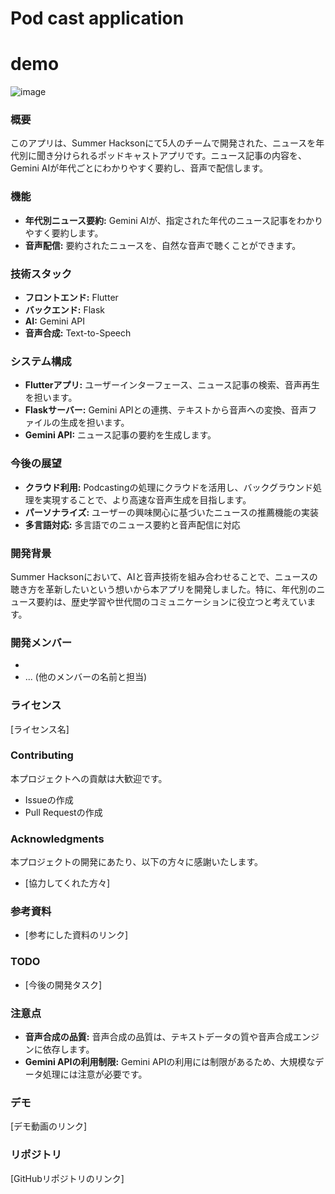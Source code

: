 # Pod cast application

# demo
![image](https://github.com/user-attachments/assets/abeeae9a-3ad0-4a54-8880-6bc5822fcccd)

### 概要
このアプリは、Summer Hacksonにて5人のチームで開発された、ニュースを年代別に聞き分けられるポッドキャストアプリです。ニュース記事の内容を、Gemini AIが年代ごとにわかりやすく要約し、音声で配信します。

### 機能
* **年代別ニュース要約:** Gemini AIが、指定された年代のニュース記事をわかりやすく要約します。
* **音声配信:** 要約されたニュースを、自然な音声で聴くことができます。

### 技術スタック
* **フロントエンド:** Flutter
* **バックエンド:** Flask
* **AI:** Gemini API
* **音声合成:** Text-to-Speech

### システム構成
* **Flutterアプリ:** ユーザーインターフェース、ニュース記事の検索、音声再生を担います。
* **Flaskサーバー:** Gemini APIとの連携、テキストから音声への変換、音声ファイルの生成を担います。
* **Gemini API:** ニュース記事の要約を生成します。

### 今後の展望
* **クラウド利用:** Podcastingの処理にクラウドを活用し、バックグラウンド処理を実現することで、より高速な音声生成を目指します。
* **パーソナライズ:** ユーザーの興味関心に基づいたニュースの推薦機能の実装
* **多言語対応:** 多言語でのニュース要約と音声配信に対応

### 開発背景
Summer Hacksonにおいて、AIと音声技術を組み合わせることで、ニュースの聴き方を革新したいという想いから本アプリを開発しました。特に、年代別のニュース要約は、歴史学習や世代間のコミュニケーションに役立つと考えています。

### 開発メンバー
* [あなたの名前]: Flaskを用いた音声合成部分を担当
* ... (他のメンバーの名前と担当)

### ライセンス
[ライセンス名]

### Contributing
本プロジェクトへの貢献は大歓迎です。
* Issueの作成
* Pull Requestの作成

### Acknowledgments
本プロジェクトの開発にあたり、以下の方々に感謝いたします。
* [協力してくれた方々]

### 参考資料
* [参考にした資料のリンク]

### TODO
* [今後の開発タスク]

### 注意点
* **音声合成の品質:** 音声合成の品質は、テキストデータの質や音声合成エンジンに依存します。
* **Gemini APIの利用制限:** Gemini APIの利用には制限があるため、大規模なデータ処理には注意が必要です。

### デモ
[デモ動画のリンク]

### リポジトリ
[GitHubリポジトリのリンク]
